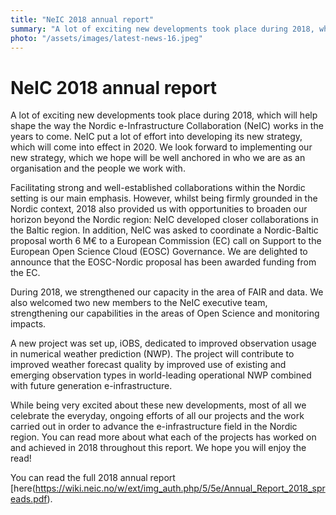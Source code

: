 ```yaml
---
title: "NeIC 2018 annual report"
summary: "A lot of exciting new developments took place during 2018, which will help shape the way the Nordic e-Infrastructure Collaboration (NeIC) works in the years to come. You can read more about what took place within NeIC in our 2018 annual report."
photo: "/assets/images/latest-news-16.jpeg"
---
```


NeIC 2018 annual report 
===============================

A lot of exciting new developments took place during 2018, which will help shape the way the Nordic e-Infrastructure Collaboration (NeIC) works in the years to come. NeIC put a lot of effort into developing its new strategy, which will come into effect in 2020. We look forward to implementing our new strategy, which we hope will be well anchored in who we are as an organisation and the people we work with.

Facilitating strong and well-established collaborations within the Nordic setting is our main emphasis. However, whilst being firmly grounded in the Nordic context, 2018 also provided us with opportunities to broaden our horizon beyond the Nordic region: NeIC developed closer collaborations in the Baltic region. In addition, NeIC was asked to coordinate a Nordic-Baltic proposal worth 6 M€ to a European Commission (EC) call on Support to the European Open Science Cloud (EOSC) Governance. We are delighted to announce that the EOSC-Nordic proposal has been awarded funding from the EC.

During 2018, we strengthened our capacity in the area of FAIR and data. We also welcomed two new members to the NeIC executive team, strengthening our capabilities in the areas of Open Science and monitoring impacts.

A new project was set up, iOBS, dedicated to improved observation usage in numerical weather prediction (NWP). The project will contribute to improved weather forecast quality by improved use of existing and emerging observation types in world-leading operational NWP combined with future generation e-infrastructure.

While being very excited about these new developments, most of all we celebrate the everyday, ongoing efforts of all our projects and the work carried out in order to advance the e-infrastructure field in the Nordic region. You can read more about what each of the projects has worked on and achieved in 2018 throughout this report. We hope you will enjoy the read!

You can read the full 2018 annual report [here(https://wiki.neic.no/w/ext/img_auth.php/5/5e/Annual_Report_2018_spreads.pdf).
